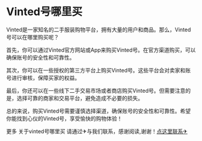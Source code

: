 # Vinted号哪里买

Vinted是一家知名的二手服装购物平台，拥有大量的用户和商品。那么，Vinted号可以在哪里购买呢？

首先，你可以通过Vinted官方网站或App来购买Vinted号。在官方渠道购买，可以确保账号的安全性和可靠性。

其次，你可以在一些授权的第三方平台上购买Vinted号。这些平台会对卖家和账号进行审核，保障买家的权益。

最后，你还可以在一些线下二手交易市场或者商店购买Vinted号。但需要注意的是，选择可靠的商家和交易平台，避免造成不必要的损失。

总的来说，购买Vinted号需要谨慎选择渠道，确保账号的安全性和可靠性。希望你能找到心仪的Vinted号，享受愉快的购物体验！

更多 关于vinted号哪里买 请通过✈与我们联系，感谢阅读,谢谢！[点这里联系✈](https://sms.k02.cc)
